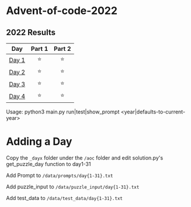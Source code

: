 # Advent-of-code-2022

<!--- advent_readme_stars table --->
## 2022 Results

| Day | Part 1 | Part 2 |
| :---: | :---: | :---: |
| [Day 1](https://adventofcode.com/2022/day/1) | ⭐ | ⭐ |
| [Day 2](https://adventofcode.com/2022/day/2) | ⭐ | ⭐ |
| [Day 3](https://adventofcode.com/2022/day/3) | ⭐ | ⭐ |
| [Day 4](https://adventofcode.com/2022/day/4) | ⭐ | ⭐ |
<!--- advent_readme_stars table --->

Usage: python3 main.py run|test|show_prompt  <year|defaults-to-current-year> <day1-31>

# Adding a Day
Copy the `_dayx` folder under the `/aoc` folder and edit solution.py's get_puzzle_day function to day1-31

Add Prompt to `/data/prompts/day{1-31}.txt`

Add puzzle_input to `/data/puzzle_input/day{1-31}.txt`

Add test_data to `/data/test_data/day{1-31}.txt`
